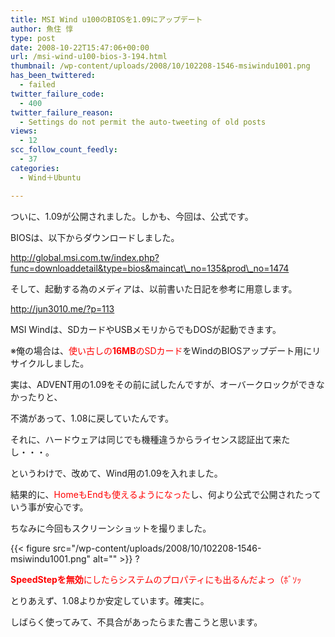 ```yaml
---
title: MSI Wind u100のBIOSを1.09にアップデート
author: 魚住 惇
type: post
date: 2008-10-22T15:47:06+00:00
url: /msi-wind-u100-bios-3-194.html
thumbnail: /wp-content/uploads/2008/10/102208-1546-msiwindu1001.png
has_been_twittered:
  - failed
twitter_failure_code:
  - 400
twitter_failure_reason:
  - Settings do not permit the auto-tweeting of old posts
views:
  - 12
scc_follow_count_feedly:
  - 37
categories:
  - Wind＋Ubuntu

---
```

ついに、1.09が公開されました。しかも、今回は、公式です。

<!--more-->

BIOSは、以下からダウンロードしました。

http://global.msi.com.tw/index.php?func=downloaddetail&type=bios&maincat\_no=135&prod\_no=1474

そして、起動する為のメディアは、以前書いた日記を参考に用意します。

<a rel="nofollow" href="http://jun3010.me/?p=113">http://jun3010.me/?p=113</a>

MSI Windは、SDカードやUSBメモリからでもDOSが起動できます。

※俺の場合は、<span style="color: red;">使い古しの<b>16MB</b>のSDカード</span>をWindのBIOSアップデート用にリサイクルしました。

実は、ADVENT用の1.09をその前に試したんですが、オーバークロックができなかったりと、

不満があって、1.08に戻していたんです。

それに、ハードウェアは同じでも機種違うからライセンス認証出て来たし・・・。

というわけで、改めて、Wind用の1.09を入れました。

結果的に、<span style="color: red;">HomeもEndも使えるようになった</span>し、何より公式で公開されたっていう事が安心です。

ちなみに今回もスクリーンショットを撮りました。

{{< figure src="/wp-content/uploads/2008/10/102208-1546-msiwindu1001.png" alt="" >}} ?

<span style="color: red;"><b>SpeedStepを無効</b>にしたらシステムのプロパティにも出るんだよっ（ﾎﾞｿｯ</span>

とりあえず、1.08よりか安定しています。確実に。

しばらく使ってみて、不具合があったらまた書こうと思います。